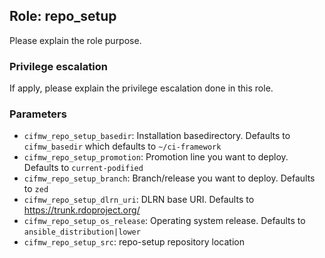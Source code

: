 ## Role: repo_setup
Please explain the role purpose.

### Privilege escalation
If apply, please explain the privilege escalation done in this role.

### Parameters
* `cifmw_repo_setup_basedir`: Installation basedirectory. Defaults to `cifmw_basedir`
which defaults to `~/ci-framework`
* `cifmw_repo_setup_promotion`: Promotion line you want to deploy. Defaults to `current-podified`
* `cifmw_repo_setup_branch`: Branch/release you want to deploy. Defaults to `zed`
* `cifmw_repo_setup_dlrn_uri`: DLRN base URI. Defaults to https://trunk.rdoproject.org/
* `cifmw_repo_setup_os_release`: Operating system release. Defaults to `ansible_distribution|lower`
* `cifmw_repo_setup_src`: repo-setup repository location
